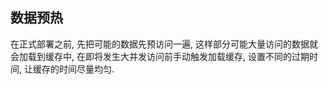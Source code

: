 ## 数据预热

在正式部署之前, 先把可能的数据先预访问一遍, 这样部分可能大量访问的数据就会加载到缓存中, 
在即将发生大并发访问前手动触发加载缓存, 设置不同的过期时间, 让缓存的时间尽量均匀.